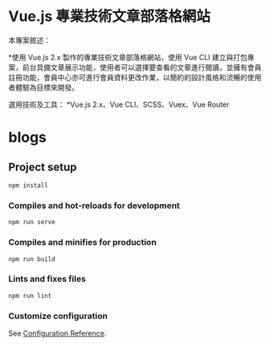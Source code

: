 # Vue.js 專業技術文章部落格網站

本專案敘述：

*使用 Vue.js 2.x 製作的專業技術文章部落格網站，使用 Vue CLI 建立與打包專案，前台具備文章展示功能，使用者可以選擇要查看的文章進行閱讀，並擁有會員註冊功能，會員中心亦可進行會員資料更改作業，以簡約的設計風格和流暢的使用者體驗為目標來開發。

選用技術及工具：
*Vue.js 2.x、Vue CLI、SCSS、Vuex、Vue Router

# blogs

## Project setup
```
npm install
```

### Compiles and hot-reloads for development
```
npm run serve
```

### Compiles and minifies for production
```
npm run build
```

### Lints and fixes files
```
npm run lint
```

### Customize configuration
See [Configuration Reference](https://cli.vuejs.org/config/).
